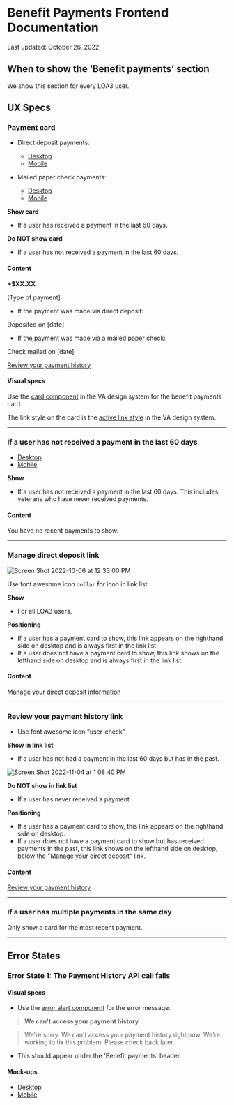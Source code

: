 # Benefit Payments Frontend Documentation
Last updated: October 26, 2022

## When to show the ‘Benefit payments’ section
We show this section for every LOA3 user.

## UX Specs
### Payment card
- Direct deposit payments:
  - [Desktop](https://www.sketch.com/s/9b0e6efc-423a-4354-9db3-ab2083d566c9/a/uuid/222D00A6-3BFD-4D99-9FCB-A9CE2766E78A)
  - [Mobile](https://www.sketch.com/s/9b0e6efc-423a-4354-9db3-ab2083d566c9/a/uuid/1CA9530C-0A0F-4CF6-9597-D76F83143B45)

- Mailed paper check payments:
  - [Desktop](https://www.sketch.com/s/9b0e6efc-423a-4354-9db3-ab2083d566c9/a/uuid/1FEFF140-7526-42A2-9D64-959E152ED415)
  - [Mobile](https://www.sketch.com/s/9b0e6efc-423a-4354-9db3-ab2083d566c9/a/uuid/38CB47EF-6A94-44CD-B0F8-F6FE999C933D)

**Show card**

- If a user has received a payment in the last 60 days.

**Do NOT show card**

- If a user has not received a payment in the last 60 days.

#### **Content**

**+$XX.XX**

[Type of payment]

- If the payment was made via direct deposit:

Deposited on [date]

- If the payment was made via a mailed paper check:

Check mailed on [date]

[Review your payment history](https://www.va.gov/va-payment-history/payments)

#### **Visual specs**

Use the [card component](https://design.va.gov/components/card) in the VA design system for the benefit payments card.

The link style on the card is the [active link style](https://design.va.gov/storybook/?path=/docs/components-va-link--default#active) in the VA design system.

---

### If a user has not received a payment in the last 60 days

- [Desktop](https://www.sketch.com/s/9b0e6efc-423a-4354-9db3-ab2083d566c9/a/uuid/977354F4-360B-4287-B9CD-CE28DC8444A0)
- [Mobile](https://www.sketch.com/s/9b0e6efc-423a-4354-9db3-ab2083d566c9/a/uuid/95A46294-248D-407C-8557-8C6A35C02315)

**Show**

- If a user has not received a payment in the last 60 days. This includes veterans who have never received payments.

#### **Content**

You have no recent payments to show.

---

### Manage direct deposit link

![Screen Shot 2022-10-06 at 12 33 00 PM](https://user-images.githubusercontent.com/97965610/194368880-d6211a2e-3cbe-4727-aca8-a5a9fb7b6af2.png)

Use font awesome icon `dollar` for icon in link list

**Show**
- For all LOA3 users.

**Positioning**
- If a user has a payment card to show, this link appears on the righthand side on desktop and is always first in the link list.
- If a user does not have a payment card to show, this link shows on the lefthand side on desktop and is always first in the link list.

#### Content

[Manage your direct deposit information](https://www.va.gov/profile/direct-deposit)

---

### Review your payment history link

- Use font awesome icon “user-check”

**Show in link list**
- If a user has not had a payment in the last 60 days but has in the past.

![Screen Shot 2022-11-04 at 1 08 40 PM](https://user-images.githubusercontent.com/97965610/200034911-968063a5-6510-4194-8249-56232cfb013e.png)

**Do NOT show in link list**
- If a user has never received a payment.

**Positioning**
- If a user has a payment card to show, this link appears on the righthand side on desktop.
- If a user does not have a payment card to show but has received payments in the past, this link shows on the lefthand side on desktop, below the "Manage your direct deposit" link.

#### Content
[Review your payment history](https://www.va.gov/va-payment-history/payments/)

---

### If a user has multiple payments in the same day

Only show a card for the most recent payment.

---

## Error States

### Error State 1: The Payment History API call fails

#### Visual specs
- Use the [error alert component](https://design.va.gov/storybook/?path=/docs/components-va-alert--error) for the error message.
>**We can't access your payment history**

>We're sorry. We can't access your payment history right now.  We're working to fix this problem. Please check back later.
- This should appear under the 'Benefit payments' header.

#### Mock-ups
- [Desktop](https://www.sketch.com/s/9b0e6efc-423a-4354-9db3-ab2083d566c9/a/uuid/268A4DAB-EB9D-49B5-AA3F-FEDBDB797E4A)
- [Mobile](https://www.sketch.com/s/9b0e6efc-423a-4354-9db3-ab2083d566c9/a/uuid/D56012A2-DBE1-49DD-A5D5-95D01ABB4DFA)
